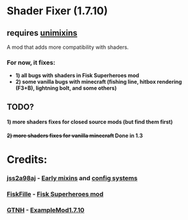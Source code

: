 # Shader Fixer (1.7.10)

## requires [unimixins](https://github.com/LegacyModdingMC/UniMixins)

A mod that adds more compatibility with shaders.
### For now, it fixes:
+ **1) all bugs with shaders in Fisk Superheroes mod**
+ **2) some vanilla bugs with minecraft (fishing line, hitbox rendering (F3+B), lightning bolt, and some others)**


## TODO?
#### 1) more shaders fixes for closed source mods (but find them first)
#### ~~2) more shaders fixes for vanilla minecraft~~ **Done in 1.3**

# Credits:

### [jss2a98aj](https://github.com/jss2a98aj) - [Early mixins](https://github.com/jss2a98aj/BugTorch/blob/master/src/main/java/jss/bugtorch/mixinplugin/BugTorchEarlyMixins.java) and [config systems](https://github.com/jss2a98aj/BugTorch/blob/master/src/main/java/jss/bugtorch/config/BugTorchConfig.java)

### [FiskFille](https://github.com/FiskFille) - [Fisk Superheroes mod](https://www.curseforge.com/minecraft/mc-mods/fiskheroes)

### [GTNH](https://github.com/orgs/GTNewHorizons/repositories) - [ExampleMod1.7.10](https://github.com/GTNewHorizons/ExampleMod1.7.10)
